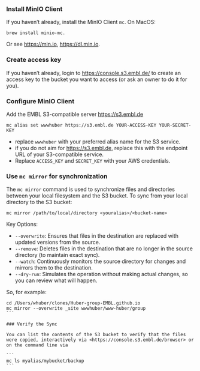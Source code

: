 ### Install MinIO Client

If you haven’t already, install the MinIO Client `mc`. On MacOS:

```
brew install minio-mc.
```

Or see <https://min.io>, <https://dl.min.io>.

### Create access key

If you haven’t already, login to <https://console.s3.embl.de/> to create an access key to the bucket you want to access (or ask an owner to do it for you).

### Configure MinIO Client

Add the EMBL S3-compatible server https://s3.embl.de

```
mc alias set wwwhuber https://s3.embl.de YOUR-ACCESS-KEY YOUR-SECRET-KEY
```

- replace `wwwhuber` with your preferred alias name for the S3 service.
- if you do not aim for https://s3.embl.de, replace this with the endpoint URL of your S3-compatible service.
- Replace `ACCESS_KEY` and `SECRET_KEY` with your AWS credentials.
	
### Use `mc mirror` for synchronization

The `mc mirror` command is used to synchronize files and directories between your local filesystem and the S3 bucket. To sync from your local directory to the S3 bucket:

```
mc mirror /path/to/local/directory <youralias>/<bucket-name>
```

Key Options:

-	`--overwrite`: Ensures that files in the destination are replaced with updated versions from the source.
-	`--remove`: Deletes files in the destination that are no longer in the source directory (to maintain exact sync).
-	`--watch`: Continuously monitors the source directory for changes and mirrors them to the destination.
-	`--dry-run`: Simulates the operation without making actual changes, so you can review what will happen.

So, for example:

``````
cd /Users/whuber/clones/Huber-group-EMBL.github.io
mc mirror --overwrite _site wwwhuber/www-huber/group
```

### Verify the Sync

You can list the contents of the S3 bucket to verify that the files were copied, interactively via <https://console.s3.embl.de/browser> or on the command line via

```
mc ls myalias/mybucket/backup
```

